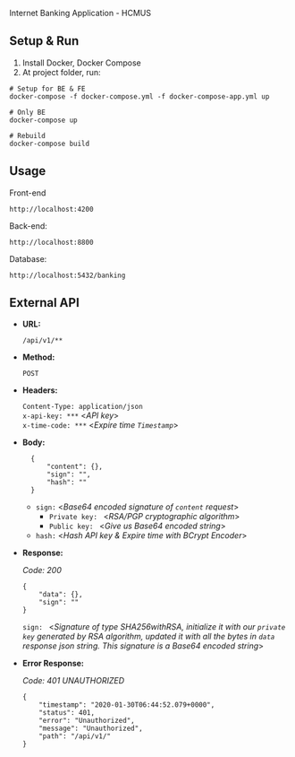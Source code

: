 Internet Banking Application - HCMUS

## Setup & Run

1. Install Docker, Docker Compose
2. At project folder, run:

```
# Setup for BE & FE
docker-compose -f docker-compose.yml -f docker-compose-app.yml up

# Only BE
docker-compose up

# Rebuild
docker-compose build
```

## Usage

Front-end

```
http://localhost:4200
``` 

Back-end:

```
http://localhost:8800
``` 

Database:

```
http://localhost:5432/banking
``` 

**External API**
----
  
* **URL:**

  `/api/v1/**`

* **Method:**

  `POST`

* **Headers:**

  `Content-Type: application/json` <br />
  `x-api-key: ***` <_API key_> <br />
  `x-time-code: ***` <_Expire time `Timestamp`_>
  
* **Body:**

  ```
    {
        "content": {},
        "sign": "",
        "hash": ""
    }
  ```
  * `sign:` <_Base64 encoded signature of `content` request_>
    * `Private key: ` <_RSA/PGP cryptographic algorithm_>
    * `Public key: ` <_Give us Base64 encoded string_>
  * `hash:` <_Hash API key & Expire time with BCrypt Encoder_> 

* **Response:**
  
  *Code: 200*
  ```
  {
      "data": {},
      "sign": ""
  }
  ```
  `sign: ` <_Signature of type SHA256withRSA, initialize it with our `private key` generated by RSA algorithm, updated it with all the bytes in `data` response json string. This signature is a Base64 encoded string_>
 
* **Error Response:**

  *Code: 401 UNAUTHORIZED*
  ```
  {
      "timestamp": "2020-01-30T06:44:52.079+0000",
      "status": 401,
      "error": "Unauthorized",
      "message": "Unauthorized",
      "path": "/api/v1/"
  }
  ```